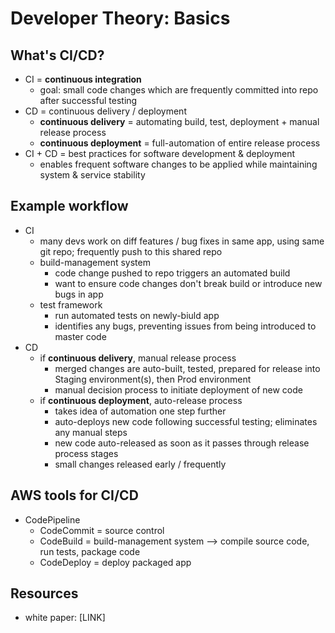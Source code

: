 # Developer Theory: Basics

## What's CI/CD?
- CI = __continuous integration__
  - goal: small code changes which are frequently committed into repo after successful testing
- CD = continuous delivery / deployment
  - __continuous delivery__ = automating build, test, deployment + manual release process
  - __continuous deployment__ = full-automation of entire release process
- CI + CD = best practices for software development & deployment
  - enables frequent software changes to be applied while maintaining system & service stability

## Example workflow
- CI
  - many devs work on diff features / bug fixes in same app, using same git repo; frequently push to this shared repo
  - build-management system
    - code change pushed to repo triggers an automated build
    - want to ensure code changes don't break build or introduce new bugs in app
  - test framework
    - run automated tests on newly-biuld app
    - identifies any bugs, preventing issues from being introduced to master code
- CD
  - if __continuous delivery__, manual release process
    - merged changes are auto-built, tested, prepared for release into Staging environment(s), then Prod environment
    - manual decision process to initiate deployment of new code
  - if __continuous deployment__, auto-release process
    - takes idea of automation one step further
    - auto-deploys new code following successful testing; eliminates any manual steps
    - new code auto-released as soon as it passes through release process stages
    - small changes released early / frequently

## AWS tools for CI/CD
- CodePipeline
  - CodeCommit = source control
  - CodeBuild = build-management system ⟶ compile source code, run tests, package code
  - CodeDeploy = deploy packaged app

## Resources
- white paper: [LINK]